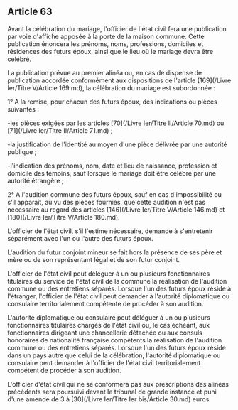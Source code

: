 Article 63
----
Avant la célébration du mariage, l'officier de l'état civil fera une publication
par voie d'affiche apposée à la porte de la maison commune. Cette publication
énoncera les prénoms, noms, professions, domiciles et résidences des futurs
époux, ainsi que le lieu où le mariage devra être célébré.

La publication prévue au premier alinéa ou, en cas de dispense de publication
accordée conformément aux dispositions de l'article [169](/Livre Ier/Titre V/Article 169.md), la célébration du
mariage est subordonnée :

1° A la remise, pour chacun des futurs époux, des indications ou pièces
suivantes :

-les pièces exigées par les articles [70](/Livre Ier/Titre II/Article 70.md) ou [71](/Livre Ier/Titre II/Article 71.md) ;

-la justification de l'identité au moyen d'une pièce délivrée par une autorité
publique ;

-l'indication des prénoms, nom, date et lieu de naissance, profession et
domicile des témoins, sauf lorsque le mariage doit être célébré par une autorité
étrangère ;

2° A l'audition commune des futurs époux, sauf en cas d'impossibilité ou s'il
apparaît, au vu des pièces fournies, que cette audition n'est pas nécessaire au
regard des articles [146](/Livre Ier/Titre V/Article 146.md) et [180](/Livre Ier/Titre V/Article 180.md).

L'officier de l'état civil, s'il l'estime nécessaire, demande à s'entretenir
séparément avec l'un ou l'autre des futurs époux.

L'audition du futur conjoint mineur se fait hors la présence de ses père et mère
ou de son représentant légal et de son futur conjoint.

L'officier de l'état civil peut déléguer à un ou plusieurs fonctionnaires
titulaires du service de l'état civil de la commune la réalisation de l'audition
commune ou des entretiens séparés. Lorsque l'un des futurs époux réside à
l'étranger, l'officier de l'état civil peut demander à l'autorité diplomatique
ou consulaire territorialement compétente de procéder à son audition.

L'autorité diplomatique ou consulaire peut déléguer à un ou plusieurs
fonctionnaires titulaires chargés de l'état civil ou, le cas échéant, aux
fonctionnaires dirigeant une chancellerie détachée ou aux consuls honoraires de
nationalité française compétents la réalisation de l'audition commune ou des
entretiens séparés. Lorsque l'un des futurs époux réside dans un pays autre que
celui de la célébration, l'autorité diplomatique ou consulaire peut demander à
l'officier de l'état civil territorialement compétent de procéder à son
audition.

L'officier d'état civil qui ne se conformera pas aux prescriptions des alinéas
précédents sera poursuivi devant le tribunal de grande instance et puni d'une
amende de 3 à [30](/Livre Ier/Titre Ier bis/Article 30.md) euros.
